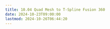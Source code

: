 ```yaml
---
title: 10.04 Quad Mesh to T-Spline Fusion 360
date: 2024-10-23T09:00:00
lastmod: 2024-10-26T06:44:20
---
```

